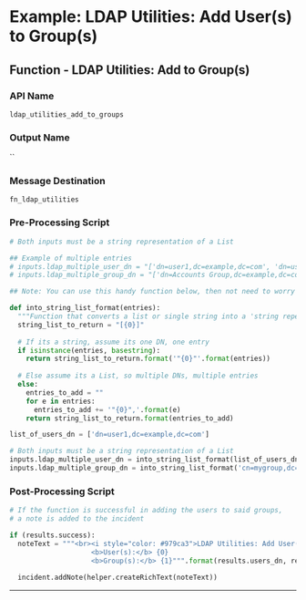 <!--
    DO NOT MANUALLY EDIT THIS FILE
    THIS FILE IS AUTOMATICALLY GENERATED WITH resilient-sdk codegen
-->

# Example: LDAP Utilities: Add User(s) to Group(s)

## Function - LDAP Utilities: Add to Group(s)

### API Name
`ldap_utilities_add_to_groups`

### Output Name
``

### Message Destination
`fn_ldap_utilities`

### Pre-Processing Script
```python
# Both inputs must be a string representation of a List

## Example of multiple entries
# inputs.ldap_multiple_user_dn = "['dn=user1,dc=example,dc=com', 'dn=user2,dc=example,dc=com']"
# inputs.ldap_multiple_group_dn = "['dn=Accounts Group,dc=example,dc=com', 'dn=IT Group,dc=example,dc=com']"

## Note: You can use this handy function below, then not need to worry about the inputs formatting

def into_string_list_format(entries):
  """Function that converts a list or single string into a 'string repersentation of a list'"""
  string_list_to_return = "[{0}]"
  
  # If its a string, assume its one DN, one entry
  if isinstance(entries, basestring):
    return string_list_to_return.format('"{0}"'.format(entries))
  
  # Else assume its a List, so multiple DNs, multiple entries
  else:
    entries_to_add = ""
    for e in entries:
      entries_to_add += '"{0}",'.format(e)
    return string_list_to_return.format(entries_to_add)

list_of_users_dn = ['dn=user1,dc=example,dc=com']

# Both inputs must be a string representation of a List
inputs.ldap_multiple_user_dn = into_string_list_format(list_of_users_dn)
inputs.ldap_multiple_group_dn = into_string_list_format('cn=mygroup,dc=example,dc=com')

```

### Post-Processing Script
```python
# If the function is successful in adding the users to said groups,
# a note is added to the incident

if (results.success):
  noteText = """<br><i style="color: #979ca3">LDAP Utilities: Add User(s) to Group(s) <u>complete</u>:</i>
                    <b>User(s):</b> {0}
                    <b>Group(s):</b> {1}""".format(results.users_dn, results.groups_dn)
  
  incident.addNote(helper.createRichText(noteText))
```

---

